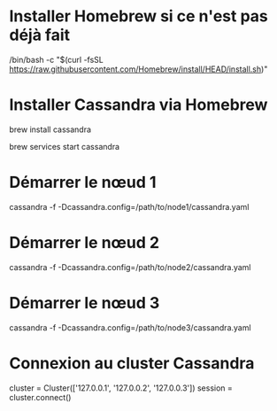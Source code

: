 # Installer Homebrew si ce n'est pas déjà fait
/bin/bash -c "$(curl -fsSL https://raw.githubusercontent.com/Homebrew/install/HEAD/install.sh)"

# Installer Cassandra via Homebrew
brew install cassandra

brew services start cassandra


# Démarrer le nœud 1
cassandra -f -Dcassandra.config=/path/to/node1/cassandra.yaml

# Démarrer le nœud 2
cassandra -f -Dcassandra.config=/path/to/node2/cassandra.yaml

# Démarrer le nœud 3
cassandra -f -Dcassandra.config=/path/to/node3/cassandra.yaml




# Connexion au cluster Cassandra
cluster = Cluster(['127.0.0.1', '127.0.0.2', '127.0.0.3'])
session = cluster.connect()
